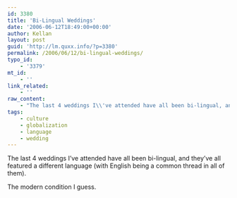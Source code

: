 ```yaml
---
id: 3380
title: 'Bi-Lingual Weddings'
date: '2006-06-12T18:49:00+00:00'
author: Kellan
layout: post
guid: 'http://lm.quxx.info/?p=3380'
permalink: /2006/06/12/bi-lingual-weddings/
typo_id:
    - '3379'
mt_id:
    - ''
link_related:
    - ''
raw_content:
    - "The last 4 weddings I\\'ve attended have all been bi-lingual, and they\\'ve all featured a different language (with English being a common thread in all of them).   \r\n\r\nThe modern condition I guess."
tags:
    - culture
    - globalization
    - language
    - wedding
---
```


The last 4 weddings I’ve attended have all been bi-lingual, and they’ve all featured a different language (with English being a common thread in all of them).

The modern condition I guess.